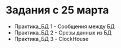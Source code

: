 # Задания с 25 марта
- Практика_БД 1 - Сообщения между БД 
- Практика_БД 2 - Срезы данных из БД 
- Практика_БД 3 - ClockHouse 

